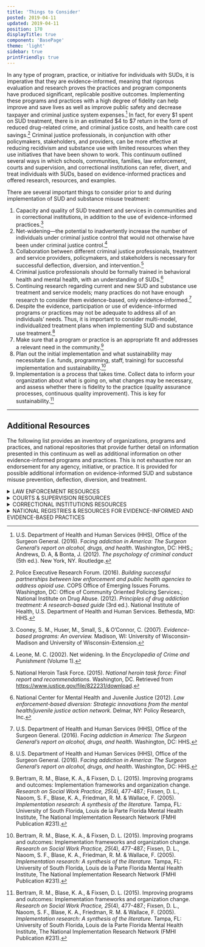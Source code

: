```yaml
---
title: 'Things to Consider'
posted: 2019-04-11
updated: 2019-04-11
position: 170
displayTitle: true
component: 'BasePage'
theme: 'light'
sidebar: true
printFriendly: true
---
```

In any type of program, practice, or initiative for individuals with SUDs, it is imperative that they are evidence-informed, meaning that rigorous evaluation and research proves the practices and program components have produced significant, replicable positive outcomes. Implementing these programs and practices with a high degree of fidelity can help improve and save lives as well as improve public safety and decrease taxpayer and criminal justice system expenses.[^1]  In fact, for every \$1 spent on SUD treatment, there is in an estimated \$4 to \$7 return in the form of reduced drug-related crime, and criminal justice costs, and health care cost savings.[^2]  Criminal justice professionals, in conjunction with other policymakers, stakeholders, and providers, can be more effective at reducing recidivism and substance use with limited resources when they use initiatives that have been shown to work. This continuum outlined several ways in which schools, communities, families, law enforcement, courts and supervision, and correctional institutions can refer, divert, and treat individuals with SUDs, based on evidence-informed practices and offered research, resources, and examples.

There are several important things to consider prior to and during implementation of SUD and substance misuse treatment:

 1. Capacity and quality of SUD treatment and services in communities and in correctional institutions, in addition to the use of evidence-informed practices.[^3]  
 2. Net-widening—the potential to inadvertently increase the number of individuals under criminal justice control that would not otherwise have been under criminal justice control.[^4] 
 3. Collaboration between different criminal justice professionals, treatment and service providers, policymakers, and stakeholders is necessary for successful deflection, diversion, and intervention.[^5] 
 4. Criminal justice professionals should be formally trained in behavioral health and mental health, with an understanding of SUDs.[^6] 
 5. Continuing research regarding current and new SUD and substance use treatment and service models; many practices do not have enough research to consider them evidence-based, only evidence-informed.[^7] 
 6. Despite the evidence, participation or use of evidence-informed programs or practices may not be adequate to address all of an individuals’ needs. Thus, it is important to consider multi-model, individualized treatment plans when implementing SUD and substance use treatment.[^8]  
 7. Make sure that a program or practice is an appropriate fit and addresses a relevant need in the community.[^9] 
 8. Plan out the initial implementation and what sustainability may necessitate (i.e. funds, programming, staff, training) for successful implementation and sustainability.[^10] 
 9. Implementation is a process that takes time. Collect data to inform your organization about what is going on, what changes may be necessary, and assess whether there is fidelity to the practice (quality assurance processes, continuous quality improvement). This is key for sustainability.[^11] 


----------
## Additional Resources

The following list provides an inventory of organizations, programs and practices, and national repositories that provide further detail on information presented in this continuum as well as additional information on other evidence-informed programs and practices. This is not exhaustive nor an endorsement for any agency, initiative, or practice. It is provided for possible additional information on evidence-informed SUD and substance misuse prevention, deflection, diversion, and treatment. 

<details>
<summary>LAW ENFORCEMENT RESOURCES</summary>

 - [Law Enforcement & Public Health Collaboration](https://ric-zai-inc.com/Publications/cops-p356-pub.pdf)
 - [Police Assisted Addiction Recovery Initiative (PAARI)](http://paariusa.org/)
 - [Law Enforcement-Assisted Diversion](http://www.leadbureau.org/)

</details>

<details>
<summary>COURTS & SUPERVISION RESOURCES</summary>

 - [Treatment Alternatives for Safe Communities (TASC)](http://www2.tasc.org/)
 - [University of Cincinnati Corrections Institute (UCCI)](https://www.uc.edu/corrections.html)
 - [George Mason University’s Center for Advancing Correctional Excellence (ACE!)](https://www.gmuace.org/)
- [National Association of Drug Court Professionals](http://www.nadcp.org/)

 </details>
 
<details>
	<summary>CORRECTIONAL INSTITUTIONS RESOURCES</summary>

 - [Residential Substance Abuse Treatment](http://www.rsat-tta.com/Home) 
 - [National Institute on Drug Abuse: Overview of TCs](https://www.drugabuse.gov/publications/research-reports/therapeutic-communities/what-are-therapeutic-communities)
 - [National Institute of Corrections](http://nicic.gov/evidencebasedpractices)
- See also UCCI and ACE.

</details>

<details>
	<summary>NATIONAL REGISTRIES & RESOURCES FOR EVIDENCE-INFORMED AND EVIDENCE-BASED PRACTICES</summary> 

National registries each use varying standards and requirements in how they deem programs and practices as evidence-informed or evidence-based, and should be taken into consideration. This information can be found within each of the national resource websites.

 - [Crimesolutions.gov](https://www.crimesolutions.gov/)
-  - [American Society of Addiction Medicine](https://www.asam.org/)
 - [SAMHSA’s Evidence-based Practices Resource Center](https://www.samhsa.gov/ebp-resource-center)
 - [OJJDP Model Programs Guide](https://www.ojjdp.gov/mpg)
 - [Council of State Governments: What Works in Reentry Clearinghouse](https://whatworks.csgjusticecenter.org/)
 - [Campbell Collaboration](https://www.campbellcollaboration.org/)
 - [UC-Boulder’s Center for the Study of Prevention of Violence: Blueprints](http://www.colorado.edu/cspv/)
 - [An Introduction to Evidence-Based Practices (JRSA)](http://www.jrsa.org/projects/ebp_briefing_paper_april2014.pdf)
- [Northeastern's Health in Justice Action Lab](https://www.healthinjustice.org/)

</details>


[^1]: U.S. Department of Health and Human Services (HHS), Office of the Surgeon General. (2016). F*acing addiction in America: The Surgeon General’s report on alcohol, drugs, and health*. Washington, DC: HHS.; Andrews, D. A, & Bonta, J. (2012). *The psychology of criminal conduct* (5th ed.). New York, NY. Routledge.

[^2]: Police Executive Research Forum. (2016). *Building successful partnerships between law enforcement and public health agencies to address opioid use.* COPS Office of Emerging Issues Forums. Washington, DC: Office of Community Oriented Policing Services.; National Institute on Drug Abuse. (2012). *Principles of drug addiction treatment: A research-based guide* (3rd ed.). National Institute of Health, U.S. Department of Health and Human Services. Bethesda, MD: HHS.

[^3]: Cooney, S. M., Huser, M., Small, S., & O’Connor, C. (2007). *Evidence-based programs: An overview.* Madison, WI: University of Wisconsin-Madison and University of Wisconsin-Extension.

[^4]: Leone, M. C. (2002). Net widening. In the *Encyclopedia of Crime and Punishment* (Volume 1). 

[^5]: National Heroin Task Force. (2015). *National heroin task force: Final report and recommendations.* Washington, DC. Retrieved from https://www.justice.gov/file/822231/download.

[^6]: National Center for Mental Health and Juvenile Justice (2012). *Law enforcement-based diversion: Strategic innovations from the mental health/juvenile justice action network*. Delmar, NY: Policy Research, Inc.

[^7]: U.S. Department of Health and Human Services (HHS), Office of the Surgeon General. (2016). F*acing addiction in America: The Surgeon General’s report on alcohol, drugs, and health*. Washington, DC: HHS.

[^8]: U.S. Department of Health and Human Services (HHS), Office of the Surgeon General. (2016). F*acing addiction in America: The Surgeon General’s report on alcohol, drugs, and health*. Washington, DC: HHS.

[^9]:  Bertram, R. M., Blase, K. A., & Fixsen, D. L. (2015). Improving programs and outcomes: Implementation frameworks and organization change. *Research on Social Work Practice, 25*(4), 477-487.; Fixsen, D. L., Naoom, S. F., Blase, K. A., Friedman, R. M. & Wallace, F. (2005). *Implementation research: A synthesis of the literature.* Tampa, FL: University of South Florida, Louis de la Parte Florida Mental Health Institute, The National Implementation Research Network (FMHI Publication #231).

[^10]: Bertram, R. M., Blase, K. A., & Fixsen, D. L. (2015). Improving programs and outcomes: Implementation frameworks and organization change. *Research on Social Work Practice, 25*(4), 477-487.; Fixsen, D. L., Naoom, S. F., Blase, K. A., Friedman, R. M. & Wallace, F. (2005). *Implementation research: A synthesis of the literature.* Tampa, FL: University of South Florida, Louis de la Parte Florida Mental Health Institute, The National Implementation Research Network (FMHI Publication #231). 

[^11]: Bertram, R. M., Blase, K. A., & Fixsen, D. L. (2015). Improving programs and outcomes: Implementation frameworks and organization change. *Research on Social Work Practice, 25*(4), 477-487.; Fixsen, D. L., Naoom, S. F., Blase, K. A., Friedman, R. M. & Wallace, F. (2005). *Implementation research: A synthesis of the literature.* Tampa, FL: University of South Florida, Louis de la Parte Florida Mental Health Institute, The National Implementation Research Network (FMHI Publication #231). 



